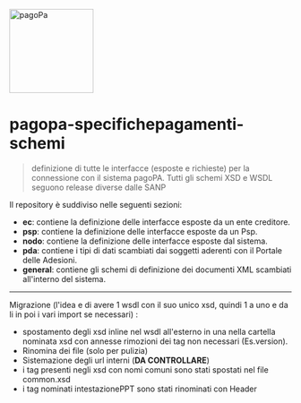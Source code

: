 <img width="150px"  src="https://www.cittametropolitana.genova.it/sites/default/files/siti-tematici/Logo%20PagoPA.jpg" title="pagoPa" alt="pagoPa"></a>
# pagopa-specifichepagamenti-schemi


> definizione di tutte le interfacce (esposte e richieste) per la connessione con il sistema pagoPA.
> Tutti gli schemi XSD e WSDL seguono release diverse dalle SANP

Il repository è suddiviso nelle seguenti sezioni:

* **ec**: contiene la definizione delle interfacce esposte da un ente creditore.
* **psp**: contiene la definizione delle interfacce esposte da un Psp.
* **nodo**: contiene la definizione delle interfacce esposte dal sistema.
* **pda**: contiene i tipi di dati scambiati dai soggetti aderenti con il Portale delle Adesioni.
* **general**: contiene gli schemi di definizione dei documenti XML scambiati all'interno del sistema.


-------------

Migrazione (l'idea e di avere 1 wsdl con il suo unico xsd, quindi 1 a uno e da li in poi i vari import se necessari) :
 - spostamento degli xsd inline nel wsdl all'esterno in una nella cartella nominata 
   xsd con annesse rimozioni dei tag non necessari (Es.version).
 - Rinomina dei file (solo per pulizia)
 - Sistemazione degli url interni (**DA CONTROLLARE**)
 - i tag presenti negli xsd con nomi comuni sono stati spostati nel file common.xsd
 - i tag nominati intestazionePPT sono stati rinominati con <primitiva>Header
 